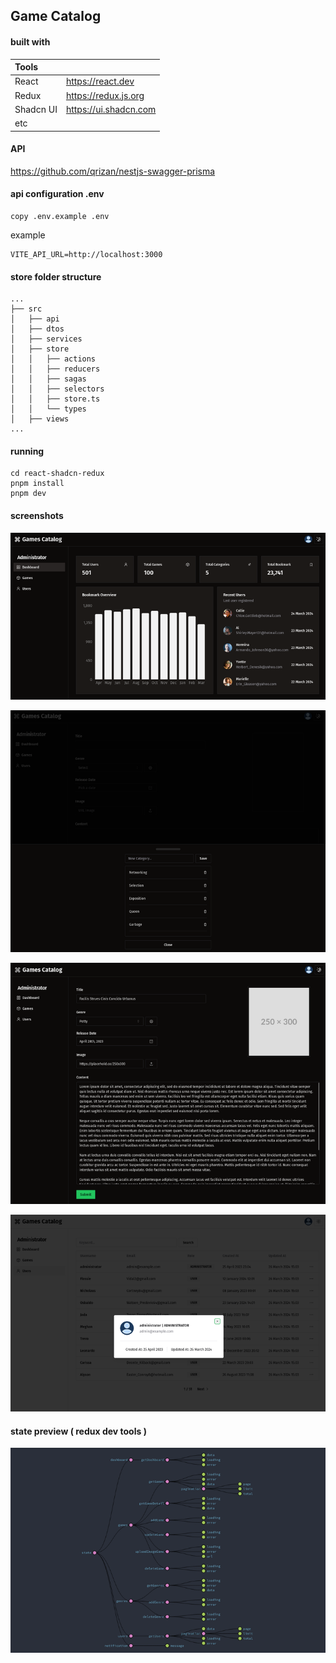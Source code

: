 ## Game Catalog

#### built with

| Tools  |  |
| :--- | :--- |
| React  | https://react.dev  |
| Redux | https://redux.js.org  |
| Shadcn UI | https://ui.shadcn.com |
| etc |  |

#### API

https://github.com/qrizan/nestjs-swagger-prisma

#### api configuration .env
```
copy .env.example .env
```
example
```
VITE_API_URL=http://localhost:3000
```

#### store folder structure 

```
...
├── src
│   ├── api
│   ├── dtos
│   ├── services
│   ├── store
│   │   ├── actions
│   │   ├── reducers
│   │   ├── sagas
│   │   ├── selectors
│   │   ├── store.ts
│   │   └── types
│   ├── views
...
```
#### running
```
cd react-shadcn-redux
pnpm install
pnpm dev
```
#### screenshots

![dashboard](screenshots/dashboard.png)

![genre](screenshots/genre.png)

![edit-game-post](screenshots/edit-game-post.png)

![user-list](screenshots/user-list.png)

#### state preview ( redux dev tools )

![redux-tool](screenshots/redux-tool.png)
  